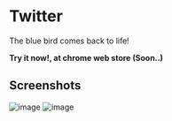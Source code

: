 # Twitter
The blue bird comes back to life!

**Try it now!, at chrome web store (Soon..)**

## Screenshots
![image](https://github.com/ponlponl123/The-blue-bird-comes-back-to-life/assets/55607166/f2968b61-4e37-4ca5-a710-88a98e4434c1)
![image](https://github.com/ponlponl123/The-blue-bird-comes-back-to-life/assets/55607166/3d7fe02d-1c88-4929-8fb5-7e96a7e50063)
